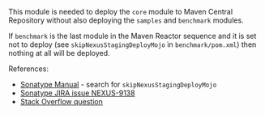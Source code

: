 This module is needed to deploy the `core` module to Maven
Central Repository without also deploying the `samples` and
`benchmark` modules.
 
If `benchmark` is the last module in the Maven Reactor sequence
and it is set not to deploy (see `skipNexusStagingDeployMojo`
ìn `benchmark/pom.xml`) then nothing at all will be deployed.

References:

* [Sonatype Manual](https://help.sonatype.com/repomanager2/staging-releases/configuring-your-project-for-deployment#ConfiguringYourProjectforDeployment-DeploymentwiththeNexusStagingMavenPlugin) - search for `skipNexusStagingDeployMojo`
* [Sonatype JIRA issue NEXUS-9138](https://issues.sonatype.org/browse/NEXUS-9138)
* [Stack Overflow question](https://stackoverflow.com/questions/25305850/how-to-disable-nexus-staging-maven-plugin-in-sub-modules)
